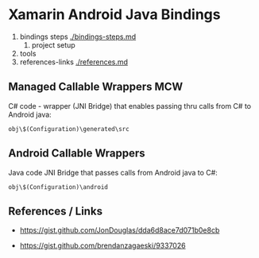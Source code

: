 # Xamarin Android Java Bindings

1.	bindings steps
	[./bindings-steps.md](./bindings-steps.md)
	1.	project setup
2.	tools
3.	references-links
	[./references.md](./references.md)

	
## Managed Callable Wrappers MCW

C# code - wrapper (JNI Bridge) that enables passing thru calls from C#
to Android java:

	obj\$(Configuration)\generated\src


## Android Callable	Wrappers

Java code JNI Bridge that passes calls from Android java to C#:

	obj\$(Configuration)\android


## References / Links

*   https://gist.github.com/JonDouglas/dda6d8ace7d071b0e8cb

*   https://gist.github.com/brendanzagaeski/9337026


	